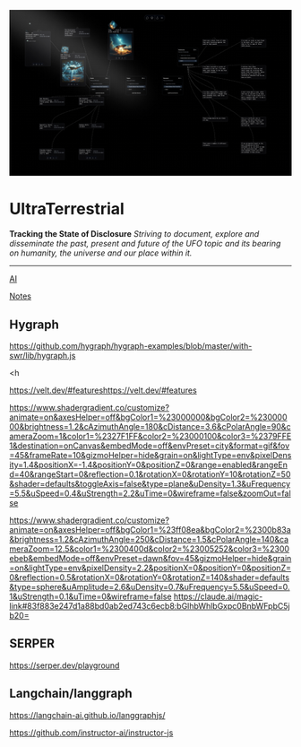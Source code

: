![Example Image](./docs/mindmap.png)

# UltraTerrestrial

**Tracking the State of Disclosure**
*Striving to document, explore and disseminate the past, present and future of the UFO topic and its bearing on humanity, the universe and our place within it.*

---

[AI](./docs/ai.md)

[Notes](./docs/notes.md)

## Hygraph

<https://github.com/hygraph/hygraph-examples/blob/master/with-swr/lib/hygraph.js>

<h

<https://velt.dev/#featureshttps://velt.dev/#features>

<https://www.shadergradient.co/customize?animate=on&axesHelper=off&bgColor1=%23000000&bgColor2=%23000000&brightness=1.2&cAzimuthAngle=180&cDistance=3.6&cPolarAngle=90&cameraZoom=1&color1=%2327F1FF&color2=%23000100&color3=%2379FFE1&destination=onCanvas&embedMode=off&envPreset=city&format=gif&fov=45&frameRate=10&gizmoHelper=hide&grain=on&lightType=env&pixelDensity=1.4&positionX=-1.4&positionY=0&positionZ=0&range=enabled&rangeEnd=40&rangeStart=0&reflection=0.1&rotationX=0&rotationY=10&rotationZ=50&shader=defaults&toggleAxis=false&type=plane&uDensity=1.3&uFrequency=5.5&uSpeed=0.4&uStrength=2.2&uTime=0&wireframe=false&zoomOut=false>

<!-- Other -->
<https://www.shadergradient.co/customize?animate=on&axesHelper=off&bgColor1=%23ff08ea&bgColor2=%2300b83a&brightness=1.2&cAzimuthAngle=250&cDistance=1.5&cPolarAngle=140&cameraZoom=12.5&color1=%2300400d&color2=%23005252&color3=%2300ebeb&embedMode=off&envPreset=dawn&fov=45&gizmoHelper=hide&grain=on&lightType=env&pixelDensity=2.2&positionX=0&positionY=0&positionZ=0&reflection=0.5&rotationX=0&rotationY=0&rotationZ=140&shader=defaults&type=sphere&uAmplitude=2.6&uDensity=0.7&uFrequency=5.5&uSpeed=0.1&uStrength=0.1&uTime=0&wireframe=false>
<https://claude.ai/magic-link#83f883e247d1a88bd0ab2ed743c6ecb8:bGlhbWhlbGxpc0BnbWFpbC5jb20=>

## SERPER

<https://serper.dev/playground>

## Langchain/langgraph

<https://langchain-ai.github.io/langgraphjs/>

<!-- For help with structuring streaming repsonse? -->
<https://github.com/instructor-ai/instructor-js>
